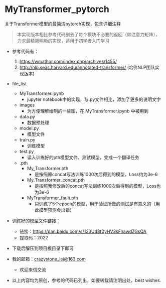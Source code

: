 # MyTransformer_pytorch
关于Transformer模型的最简洁pytorch实现，包含详细注释

> 本实现版本相比参考代码删去了每个模块不必要的返回（如注意力矩阵），力求最精简明晰的实现，适用于初学者入门学习

- 参考代码有：
  1. https://wmathor.com/index.php/archives/1455/
  2. http://nlp.seas.harvard.edu/annotated-transformer/ (哈佛NLP团队实现版本)


- file_list
  - MyTransformer.ipynb
    - jupyter notebook中的实现，与.py文件相比，添加了更多的说明文字
  - images
    - 为方便理解绘制的一些图，在 MyTransformer.ipynb 中被用到
  - data.py
    - 数据预处理
  - model.py
    - 模型文件
  - train.py
    - 训练模型
  - test.py
    - 读入训练好的pth模型文件，测试模型，完成一个翻译任务
  - .pth
    - My_Transformer.pth  
      - 是按照原concat写法训练1000次后得到的模型，Loss约为3e-6
    - My_Transformer_concat.pth
      - 是按照我修改后的concat写法训练1000次后得到的模型，Loss也为3e-6
    - MyTransformer_fault.pth
      - 只训练了5个epoch的模型，用于验证所做的测试是有意义的（用此模型预测会出错）
     
- 训练好的模型文件链接：
  - 链接：https://pan.baidu.com/s/133Ud8f0yHV3kFnawdZGsQA 
  - 提取码：2022
- 下载后解压到项目根目录下即可

- 我的邮箱：crazystone_lei@163.com
  - 欢迎来信交流
  
- 以上内容均为原创，参考的代码已列出，如要转载请注明出处，best wishes.
